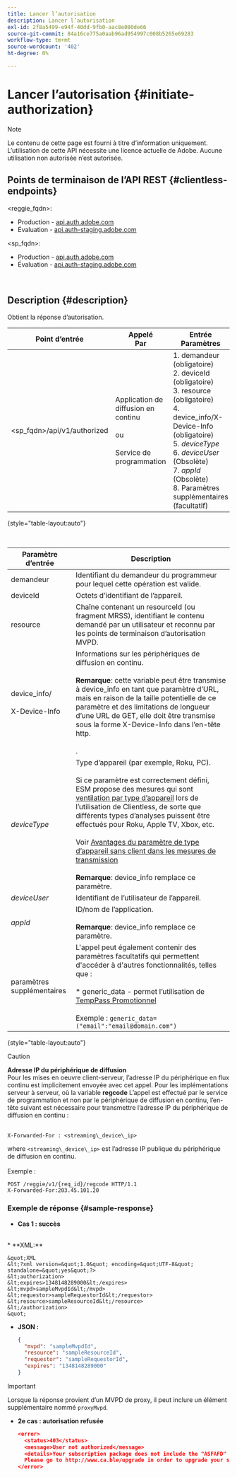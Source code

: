 ```yaml
---
title: Lancer l’autorisation
description: Lancer l’autorisation
exl-id: 2f8a5499-e94f-40dd-9fb0-aac8e080de66
source-git-commit: 84a16ce775a0aab96ad954997c008b5265e69283
workflow-type: tm+mt
source-wordcount: '402'
ht-degree: 0%

---
```


# Lancer l’autorisation {#initiate-authorization}

>[!NOTE]
>
>Le contenu de cette page est fourni à titre d’information uniquement. L’utilisation de cette API nécessite une licence actuelle de Adobe. Aucune utilisation non autorisée n’est autorisée.

## Points de terminaison de l’API REST {#clientless-endpoints}

&lt;reggie_fqdn>:

* Production - [api.auth.adobe.com](http://api.auth.adobe.com/)
* Évaluation - [api.auth-staging.adobe.com](http://api.auth-staging.adobe.com/)

&lt;sp_fqdn>:

* Production - [api.auth.adobe.com](http://api.auth.adobe.com/)
* Évaluation - [api.auth-staging.adobe.com](http://api.auth-staging.adobe.com/)

</br>

## Description {#description}

Obtient la réponse d’autorisation.

| Point d’entrée | Appelé  </br>Par | Entrée   </br>Paramètres | HTTP  </br>Méthode | Réponse | HTTP  </br>Réponse |
| --- | --- | --- | --- | --- | --- |
| &lt;sp_fqdn>/api/v1/authorized | Application de diffusion en continu</br></br>ou</br></br>Service de programmation | 1. demandeur (obligatoire)</br>2.  deviceId (obligatoire)</br>3.  resource (obligatoire)</br>4.  device_info/X-Device-Info (obligatoire)</br>5.  _deviceType_</br> 6.  _deviceUser_ (Obsolète)</br>7.  _appId_ (Obsolète)</br>8.  Paramètres supplémentaires (facultatif) | GET | XML ou JSON contenant les détails de l’autorisation ou les détails de l’erreur en cas d’échec. Voir les exemples ci-dessous. | 200 - Succès  </br>403 - Pas de succès |

{style="table-layout:auto"}

</br>


| Paramètre d’entrée | Description |
| --- | --- |
| demandeur | Identifiant du demandeur du programmeur pour lequel cette opération est valide. |
| deviceId | Octets d’identifiant de l’appareil. |
| resource | Chaîne contenant un resourceId (ou fragment MRSS), identifiant le contenu demandé par un utilisateur et reconnu par les points de terminaison d’autorisation MVPD. |
| device_info/</br></br>X-Device-Info | Informations sur les périphériques de diffusion en continu.</br></br>**Remarque**: cette variable peut être transmise à device_info en tant que paramètre d’URL, mais en raison de la taille potentielle de ce paramètre et des limitations de longueur d’une URL de GET, elle doit être transmise sous la forme X-Device-Info dans l’en-tête http. </br></br><!--See the full details in [Passing Device and Connection Information](http://tve.helpdocsonline.com/passing-device-information)-->. |
| _deviceType_ | Type d’appareil (par exemple, Roku, PC).</br></br>Si ce paramètre est correctement défini, ESM propose des mesures qui sont [ventilation par type d’appareil](/help/authentication/entitlement-service-monitoring-overview.md#clientless_device_type) lors de l’utilisation de Clientless, de sorte que différents types d’analyses puissent être effectués pour Roku, Apple TV, Xbox, etc.</br></br>Voir [Avantages du paramètre de type d’appareil sans client dans les mesures de transmission ](/help/authentication/benefits-of-using-the-clientless-devicetype-parameter-in-pass-metrics.md)</br></br>**Remarque**: device_info remplace ce paramètre. |
| _deviceUser_ | Identifiant de l’utilisateur de l’appareil. |
| _appId_ | ID/nom de l’application. </br></br>**Remarque**: device_info remplace ce paramètre. |
| paramètres supplémentaires | L&#39;appel peut également contenir des paramètres facultatifs qui permettent d&#39;accéder à d&#39;autres fonctionnalités, telles que :</br></br>* generic_data - permet l’utilisation de [TempPass Promotionnel](/help/authentication/promotional-temp-pass.md)</br></br>Exemple : `generic_data=("email":"email@domain.com")` |

{style="table-layout:auto"}

>[!CAUTION]
>
>**Adresse IP du périphérique de diffusion**</br>
>Pour les mises en oeuvre client-serveur, l’adresse IP du périphérique en flux continu est implicitement envoyée avec cet appel.  Pour les implémentations serveur à serveur, où la variable **regcode** L’appel est effectué par le service de programmation et non par le périphérique de diffusion en continu, l’en-tête suivant est nécessaire pour transmettre l’adresse IP du périphérique de diffusion en continu :</br></br>
>
>```
>X-Forwarded-For : <streaming\_device\_ip>
>```
>
>where `<streaming\_device\_ip>` est l’adresse IP publique du périphérique de diffusion en continu.</br></br>
>Exemple :</br>
>
>```
>POST /reggie/v1/{req_id}/regcode HTTP/1.1
>X-Forwarded-For:203.45.101.20
>```
>


### Exemple de réponse {#sample-response}

* **Cas 1 : succès**
</br>
  * **XML:**
  </br>

    &quot;XML
    &lt;?xml version=&quot;1.0&quot; encoding=&quot;UTF-8&quot; standalone=&quot;yes&quot;?>
    &lt;authorization>
    &lt;expires>1348148289000&lt;/expires>
    &lt;mvpd>sampleMvpdId&lt;/mvpd>
    &lt;requestor>sampleRequestorId&lt;/requestor>
    &lt;resource>sampleResourceId&lt;/resource>
    &lt;/authorization>
    &quot;



* **JSON :**

  ```JSON
  {
    "mvpd": "sampleMvpdId",
    "resource": "sampleResourceId",
    "requestor": "sampleRequestorId",
    "expires": "1348148289000"
  }
  ```

>[!IMPORTANT]
>
>Lorsque la réponse provient d’un MVPD de proxy, il peut inclure un élément supplémentaire nommé `proxyMvpd`.



* **2e cas : autorisation refusée**


  ```JSON
  <error>
    <status>403</status>
    <message>User not authorized</message>
    <details>Your subscription package does not include the "ASFAFD" channel.
    Please go to http://www.ca.ble/upgrade in order to upgrade your subscription.</details>
  </error>
  ```
